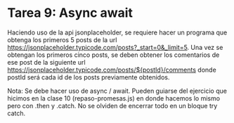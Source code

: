 # Tarea 9: Async await

Haciendo uso de la api jsonplaceholder, se requiere hacer un programa que obtenga los primeros 5 posts de la url https://jsonplaceholder.typicode.com/posts?_start=0&_limit=5.
Una vez se obtengan los primeros cinco posts, se deben obtener los comentarios de ese post de la siguiente url https://jsonplaceholder.typicode.com/posts/${postId}/comments donde postId será cada id de los posts previamente obtenidos.

Nota: Se debe hacer uso de async / await. Pueden guiarse del ejercicio que hicimos en la clase 10 (repaso-promesas.js) en donde hacemos lo mismo pero con .then y .catch. No se olviden de encerrar todo en un bloque try catch.